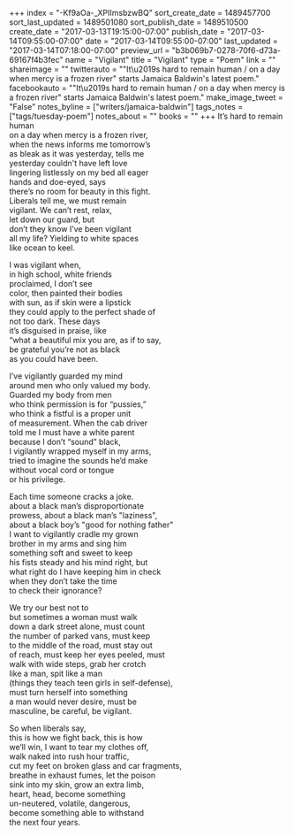 +++
index = "-Kf9aOa-_XPIImsbzwBQ"
sort_create_date = 1489457700
sort_last_updated = 1489501080
sort_publish_date = 1489510500
create_date = "2017-03-13T19:15:00-07:00"
publish_date = "2017-03-14T09:55:00-07:00"
date = "2017-03-14T09:55:00-07:00"
last_updated = "2017-03-14T07:18:00-07:00"
preview_url = "b3b069b7-0278-70f6-d73a-69167f4b3fec"
name = "Vigilant"
title = "Vigilant"
type = "Poem"
link = ""
shareimage = ""
twitterauto = "\"It\u2019s hard to remain human / on a day when mercy is a frozen river\" starts Jamaica Baldwin's latest poem."
facebookauto = "\"It\u2019s hard to remain human / on a day when mercy is a frozen river\" starts Jamaica Baldwin's latest poem."
make_image_tweet = "False"
notes_byline = ["writers/jamaica-baldwin"]
tags_notes = ["tags/tuesday-poem"]
notes_about = ""
books = ""
+++
It’s hard to remain human<br>
on a day when mercy is a frozen river,<br>
when the news informs me tomorrow’s<br>
as bleak as it was yesterday, tells me<br>
yesterday couldn't have left love<br>
lingering listlessly on my bed all eager<br>
hands and doe-eyed, says<br>
there’s no room for beauty in this fight.<br>
Liberals tell me, we must remain<br>
vigilant. We can’t rest, relax,<br>
let down our guard, but<br>
don’t they know I’ve been vigilant<br>
all my life? Yielding to white spaces<br>
like ocean to keel.

I was vigilant when,<br>
in high school, white friends<br>
proclaimed, I don’t see<br>
color, then painted their bodies<br>
with sun, as if skin were a lipstick<br> 
they could apply to the perfect shade of<br> 
not too dark. These days<br>
it’s disguised in praise, like<br>
“what a beautiful mix you are, as if to say,<br>
be grateful you’re not as black<br>
as you could have been. 

I’ve vigilantly guarded my mind<br>
around men who only valued my body.<br> 
Guarded my body from men<br>
who think permission is for “pussies,”<br>
who think a fistful is a proper unit<br>
of measurement. When the cab driver<br>
told me I must have a white parent<br> 
because I don’t “sound” black,<br> 
I vigilantly wrapped myself in my arms,<br>
tried to imagine the sounds he’d make<br>
without vocal cord or tongue<br> 
or his privilege.

Each time someone cracks a joke.<br>
about a black man’s disproportionate<br> 
prowess, about a black man’s "laziness",<br> 
about a black boy’s "good for nothing father"<br>
I want to vigilantly cradle my grown<br> 
brother in my arms and sing him<br> 
something soft and sweet to keep<br> 
his fists steady and his mind right, but<br> 
what right do I have keeping him in check<br> 
when they don’t take the time<br>
to check their ignorance? 

We try our best not to<br>
but sometimes a woman must walk<br>
down a dark street alone, must count<br>
the number of parked vans, must keep<br> 
to the middle of the road, must stay out<br>
of reach, must keep her eyes peeled, must<br>
walk with wide steps, grab her crotch<br>
like a man, spit like a man<br> 
(things they teach teen girls in self-defense),<br> 
must turn herself into something<br> 
a man would never desire, must be<br> 
masculine, be careful, be vigilant. 

So when liberals say,<br>
this is how we fight back, this is how<br> 
we’ll win, I want to tear my clothes off,<br>
walk naked into rush hour traffic,<br> 
cut my feet on broken glass and car fragments,<br>
breathe in exhaust fumes, let the poison<br>
sink into my skin, grow an extra limb,<br> 
heart, head, become something<br> 
un-neutered, volatile, dangerous,<br>
become something able to withstand<br>
the next four years. 
